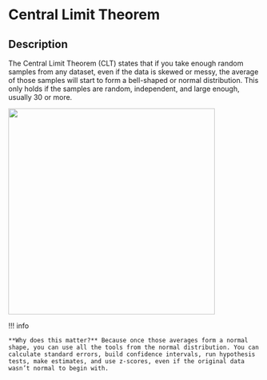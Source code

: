 # Central Limit Theorem

## Description

The Central Limit Theorem (CLT) states that if you take enough random samples from any dataset, even if the data is skewed or messy, the average of those samples will start to form a bell-shaped or normal distribution.
This only holds if the samples are random, independent, and large enough, usually 30 or more.

<img src="image1.jpg" style="width:4.2984in" />

!!! info

    **Why does this matter?** Because once those averages form a normal shape, you can use all the tools from the normal distribution. You can calculate standard errors, build confidence intervals, run hypothesis tests, make estimates, and use z-scores, even if the original data wasn’t normal to begin with.
